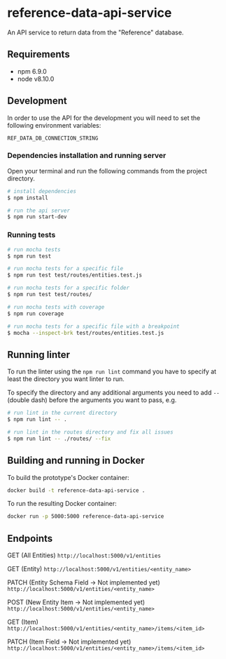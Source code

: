 # reference-data-api-service

An API service to return data from the "Reference" database.

## Requirements

*   npm 6.9.0
*   node v8.10.0

## Development

In order to use the API for the development you will need to set the following environment variables:

`REF_DATA_DB_CONNECTION_STRING`

### Dependencies installation and running server
Open your terminal and run the following commands from the project directory.

```bash
# install dependencies
$ npm install

# run the api server
$ npm run start-dev
```

### Running tests

```bash
# run mocha tests
$ npm run test

# run mocha tests for a specific file
$ npm run test test/routes/entities.test.js

# run mocha tests for a specific folder
$ npm run test test/routes/

# run mocha tests with coverage
$ npm run coverage

# run mocha tests for a specific file with a breakpoint
$ mocha --inspect-brk test/routes/entities.test.js
```

## Running linter

To run the linter using the `npm run lint` command you have to specify at least the directory you want linter to run.

To specify the directory and any additional arguments you need to add `--` (double dash) before the arguments you want to pass, e.g.
```bash
# run lint in the current directory
$ npm run lint -- .

# run lint in the routes directory and fix all issues
$ npm run lint -- ./routes/ --fix
```

## Building and running in Docker

To build the prototype's Docker container:

```bash
docker build -t reference-data-api-service .
```

To run the resulting Docker container:

```bash
docker run -p 5000:5000 reference-data-api-service
```

## Endpoints
GET (All Entities)
`http://localhost:5000/v1/entities`

GET (Entity)
`http://localhost:5000/v1/entities/<entity_name>`

PATCH (Entity Schema Field -> Not implemented yet)
`http://localhost:5000/v1/entities/<entity_name>`

POST (New Entity Item -> Not implemented yet)
`http://localhost:5000/v1/entities/<entity_name>`

GET (Item)
`http://localhost:5000/v1/entities/<entity_name>/items/<item_id>`

PATCH (Item Field -> Not implemented yet)
`http://localhost:5000/v1/entities/<entity_name>/items/<item_id>`

